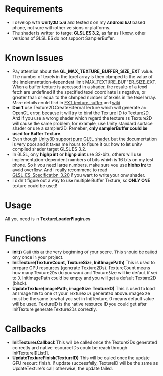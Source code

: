 # Requirements
* I develop with **Unity3D 5.6** and tested it on my **Android 6.0** based phone, not sure with other versions or platforms.
* The shader is written to target **GLSL ES 3.2**, as far as I know, other versions of GLSL ES do not support SamplerBuffer.

# Known Issues
* Pay attention about the **GL_MAX_TEXTURE_BUFFER_SIZE_EXT** value. The number of texels in the texel array is then clamped to the value of the implementation-dependent limit MAX_TEXTURE_BUFFER_SIZE_EXT. When a buffer texture is accessed in a shader, the results of a texel fetch are undefined if the specified texel coordinate is negative, or greater than or equal to the clamped number of texels in the texel array. More details could find in [EXT_texture_buffer](https://www.khronos.org/registry/OpenGL/extensions/EXT/EXT_texture_buffer.txt) and [wiki](https://www.khronos.org/opengl/wiki/Buffer_Texture).
* **Don't** use Texture2D.CreateExternalTexture which will generate an OpenGL error, because it will try to bind the Texture ID to Texture2D. And if you use a wrong shader which regard the texture as Texture2D will cause the same problem, for example, use Unity standard surface shader or use a sampler2D. Remeber, **only samplerBuffer could be used for Buffer Texture**.
* Even though [Unity3D support pure GLSL shader](https://docs.unity3d.com/Manual/SL-GLSLShaderPrograms.html), but the documentation is very poor and it takes me hours to figure it out how to let unity compiled shader target GLSL ES 3.2.
* In GLSL, only **highp int** or **highp uint** use 32-bits, others will use implementation-dependent numbers of bits which is 16 bits on my test phone. So if you need large numbers, make sure you use **highp int** to avoid overflow. And I really recommend to read [GLSL_ES_Specification_3.20](https://www.khronos.org/registry/OpenGL/specs/es/3.2/GLSL_ES_Specification_3.20.pdf) if you want to write your onw shader.
* I didn't figure out a way to use multiple Buffer Texture, so **ONLY ONE** texture could be used!

# Usage
All you need is in **TextureLoaderPlugin.cs**.

# Functions
* **Init()**
Call this at the very beginning of your scene. This should be called only once in your project.
* **InitTexture(TextureCount, TextureSize, InitImagePath)**
This is used to prepare GPU resources (generate Texture2Ds). TextureCount means how many Texture2Ds do you want and TextureSize will be default if set to 0. InitImagePath could be empty and you will get a default Texture2D (black).
* **UpdateTexture(imagePath, imageSize, TextureID)**
This is used to load an Image file to one of your Texture2Ds generated above. imageSize must be the same to what you set in InitTexture, 0 means default value will be used. TextureID is the native resource ID you could get after InitTexture generate Texture2Ds correctly.

# Callbacks
* **InitTexturesCallback**
This will be called once the Texture2Ds generated correctly and native resource IDs could be reach through InitTextureIDList[].
* **UpdateTextureFinish(TextureID)**
This will be called once the update GPU resourc finish. If update successfully, TextureID will be the same as UpdateTexture's call, otherwise, the update failed.
